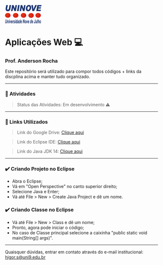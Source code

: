 <img src="https://github.com/HigorRoc/Uninove_2021.1/blob/main/Uninove-Logo.png" width="120" height="60">

# Aplicações Web :computer:
###  Prof. Anderson Rocha

Este repositório será utilizado para compor todos códigos + links da discplina acima e manter tudo organizado.

---

### :pushpin: Atividades
> Status das Atividades: Em desenvolvimento :warning:

---

### :pushpin: Links Utilizados
> Link do Google Drive: [Clique aqui](https://drive.google.com/drive/folders/15G8xw5FXZArjQ3L-59cI8zUXTfOO0vPg?usp=sharing)

> Link do Eclipse IDE: [Clique aqui](https://www.eclipse.org/downloads/)

> Link do Java JDK 14: [Clique aqui](https://www.oracle.com/br/java/technologies/javase/jdk14-archive-downloads.html)

---

### :heavy_check_mark: Criando Projeto no Eclipse
- Abra o Eclipse;
- Vá em "Open Perspective" no canto superior direito;
- Selecione Java e Enter;
- Vá até File > New > Create Java Project e dê um nome.

### :heavy_check_mark: Criando Classe no Eclipse
- Vá até File > New > Class e dê um nome;
- Pronto, agora pode iniciar o código;
- No caso de Classe principal selecione a caixinha "public static void main(String[] args)".

---

Quaisquer dúvidas, entrar em contato através do e-mail institucional: 
higor.s@uni9.edu.br
